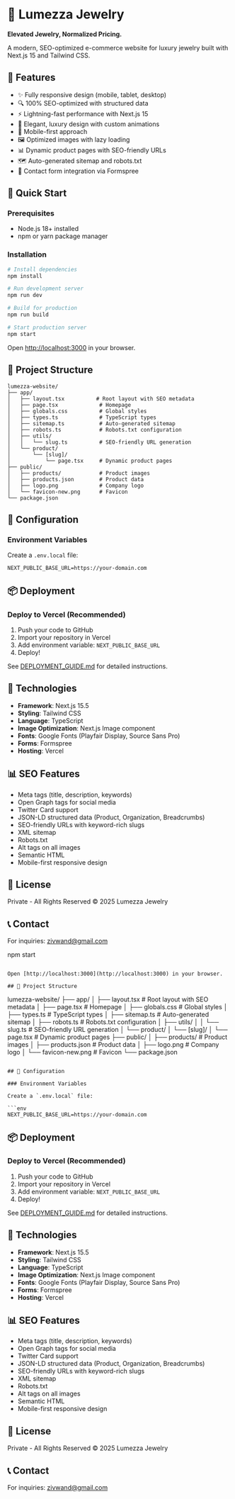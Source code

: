 # 💎 Lumezza Jewelry

**Elevated Jewelry, Normalized Pricing.**

A modern, SEO-optimized e-commerce website for luxury jewelry built with Next.js 15 and Tailwind CSS.

## 🌟 Features

- ✨ Fully responsive design (mobile, tablet, desktop)
- 🔍 100% SEO-optimized with structured data
- ⚡ Lightning-fast performance with Next.js 15
- 🎨 Elegant, luxury design with custom animations
- 📱 Mobile-first approach
- 🖼️ Optimized images with lazy loading
- 📊 Dynamic product pages with SEO-friendly URLs
- 🗺️ Auto-generated sitemap and robots.txt
- 📧 Contact form integration via Formspree

## 🚀 Quick Start

### Prerequisites
- Node.js 18+ installed
- npm or yarn package manager

### Installation

```bash
# Install dependencies
npm install

# Run development server
npm run dev

# Build for production
npm run build

# Start production server
npm start
```

Open [http://localhost:3000](http://localhost:3000) in your browser.

## 📁 Project Structure

```
lumezza-website/
├── app/
│   ├── layout.tsx          # Root layout with SEO metadata
│   ├── page.tsx             # Homepage
│   ├── globals.css          # Global styles
│   ├── types.ts             # TypeScript types
│   ├── sitemap.ts           # Auto-generated sitemap
│   ├── robots.ts            # Robots.txt configuration
│   ├── utils/
│   │   └── slug.ts          # SEO-friendly URL generation
│   └── product/
│       └── [slug]/
│           └── page.tsx     # Dynamic product pages
├── public/
│   ├── products/            # Product images
│   ├── products.json        # Product data
│   ├── logo.png             # Company logo
│   └── favicon-new.png      # Favicon
└── package.json
```

## 🔧 Configuration

### Environment Variables

Create a `.env.local` file:

```env
NEXT_PUBLIC_BASE_URL=https://your-domain.com
```

## 📦 Deployment

### Deploy to Vercel (Recommended)

1. Push your code to GitHub
2. Import your repository in Vercel
3. Add environment variable: `NEXT_PUBLIC_BASE_URL`
4. Deploy!

See [DEPLOYMENT_GUIDE.md](../DEPLOYMENT_GUIDE.md) for detailed instructions.

## 🎨 Technologies

- **Framework**: Next.js 15.5
- **Styling**: Tailwind CSS
- **Language**: TypeScript
- **Image Optimization**: Next.js Image component
- **Fonts**: Google Fonts (Playfair Display, Source Sans Pro)
- **Forms**: Formspree
- **Hosting**: Vercel

## 📊 SEO Features

- Meta tags (title, description, keywords)
- Open Graph tags for social media
- Twitter Card support
- JSON-LD structured data (Product, Organization, Breadcrumbs)
- SEO-friendly URLs with keyword-rich slugs
- XML sitemap
- Robots.txt
- Alt tags on all images
- Semantic HTML
- Mobile-first responsive design

## 📝 License

Private - All Rights Reserved © 2025 Lumezza Jewelry

## 📞 Contact

For inquiries: zivwand@gmail.com

npm start
```

Open [http://localhost:3000](http://localhost:3000) in your browser.

## 📁 Project Structure

```
lumezza-website/
├── app/
│   ├── layout.tsx          # Root layout with SEO metadata
│   ├── page.tsx             # Homepage
│   ├── globals.css          # Global styles
│   ├── types.ts             # TypeScript types
│   ├── sitemap.ts           # Auto-generated sitemap
│   ├── robots.ts            # Robots.txt configuration
│   ├── utils/
│   │   └── slug.ts          # SEO-friendly URL generation
│   └── product/
│       └── [slug]/
│           └── page.tsx     # Dynamic product pages
├── public/
│   ├── products/            # Product images
│   ├── products.json        # Product data
│   ├── logo.png             # Company logo
│   └── favicon-new.png      # Favicon
└── package.json
```

## 🔧 Configuration

### Environment Variables

Create a `.env.local` file:

```env
NEXT_PUBLIC_BASE_URL=https://your-domain.com
```

## 📦 Deployment

### Deploy to Vercel (Recommended)

1. Push your code to GitHub
2. Import your repository in Vercel
3. Add environment variable: `NEXT_PUBLIC_BASE_URL`
4. Deploy!

See [DEPLOYMENT_GUIDE.md](../DEPLOYMENT_GUIDE.md) for detailed instructions.

## 🎨 Technologies

- **Framework**: Next.js 15.5
- **Styling**: Tailwind CSS
- **Language**: TypeScript
- **Image Optimization**: Next.js Image component
- **Fonts**: Google Fonts (Playfair Display, Source Sans Pro)
- **Forms**: Formspree
- **Hosting**: Vercel

## 📊 SEO Features

- Meta tags (title, description, keywords)
- Open Graph tags for social media
- Twitter Card support
- JSON-LD structured data (Product, Organization, Breadcrumbs)
- SEO-friendly URLs with keyword-rich slugs
- XML sitemap
- Robots.txt
- Alt tags on all images
- Semantic HTML
- Mobile-first responsive design

## 📝 License

Private - All Rights Reserved © 2025 Lumezza Jewelry

## 📞 Contact

For inquiries: zivwand@gmail.com
